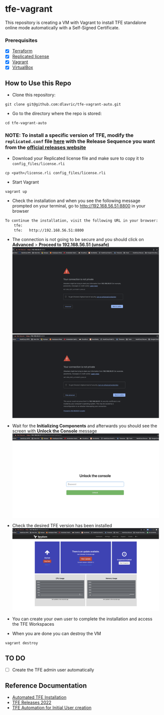 # tfe-vagrant

This repository is creating a VM with Vagrant to install TFE standalone online mode automatically with a Self-Signed Certificate.

### Prerequisites

- [X] [Terraform](https://www.terraform.io/downloads)
- [X] [Replicated license](https://hashicorp.atlassian.net/wiki/spaces/tfsupport/pages/676792039/Terraform+Enterprise+Installation#Replicated-license)
- [X]  [Vagrant](https://www.vagrantup.com/docs/installation)
- [X]  [VirtualBox](https://www.virtualbox.org/)

## How to Use this Repo

- Clone this repository:
```shell
git clone git@github.com:dlavric/tfe-vagrant-auto.git
```

- Go to the directory where the repo is stored:
```shell
cd tfe-vagrant-auto
```

### NOTE: To install a specific version of TFE, modify the `replicated.conf` file [here](https://github.com/dlavric/tfe-vagrant-auto/blob/main/config_files/replicated.conf#L8) with the Release Sequence you want from the [official releases website](https://www.terraform.io/enterprise/releases#terraform-enterprise-releases) 

- Download your Replicated license file and make sure to copy it to `config_files/license.rli`
```
cp <path>/license.rli config_files/license.rli
```

- Start Vagrant
```shell
vagrant up
```

- Check the installation and when you see the following message prompted on your terminal, go to http://192.168.56.51:8800 in your browser
```shell
To continue the installation, visit the following URL in your browser:
    tfe: 
    tfe:   http://192.168.56.51:8800
```

- The connection is not going to be secure and you should click on **Advanced** > **Proceed to 192.168.56.51 (unsafe)**
![Advanced](https://github.com/dlavric/tfe-vagrant-auto/blob/main/pictures/Screenshot3.png)
![Unsafe](https://github.com/dlavric/tfe-vagrant-auto/blob/main/pictures/Screenshot4.png)

- Wait for the **Initializing Components** and afterwards you should see the screen with **Unlock the Console** message
![Unlock](https://github.com/dlavric/tfe-vagrant-auto/blob/main/pictures/Screenshot5.png)

- Check the desired TFE version has been installed 
![TFE](https://github.com/dlavric/tfe-vagrant-auto/blob/main/pictures/Screenshot6.png)

- You can create your own user to complete the installation and access the TFE Workspaces

- When you are done you can destroy the VM
```shell
vagrant destroy
```

## TO DO ##

- [ ] Create the TFE admin user automatically

## Reference Documentation

- [Automated TFE Installation](https://www.terraform.io/enterprise/install/automated/automating-the-installer#automated-terraform-enterprise-installation)
- [TFE Releases 2022](https://www.terraform.io/enterprise/releases#terraform-enterprise-releases)
- [TFE Automation for Initial User creation](https://www.terraform.io/enterprise/install/automated/automating-initial-user)

